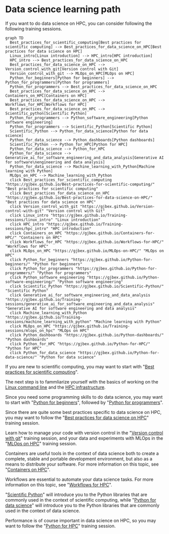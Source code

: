 # Data science learning path

If you want to do data science on HPC, you can consider following the following training sessions.


```mermaid
graph TD
  Best_practices_for_scientific_computing[Best practices for scientific computing] --> Best_practices_for_data_science_on_HPC[Best practices for data science on HPC]
  Linux_intro[Linux introduction] --> HPC_intro[HPC introduction]
  HPC_intro --> Best_practices_for_data_science_on_HPC
  Best_practices_for_data_science_on_HPC --> Version_control_with_git[Version control with Git]
  Version_control_with_git --> MLOps_on_HPC[MLOps on HPC]
  Python_for_beginners[Python for beginners] --> Python_for_programmers[Python for programmers]
  Python_for_programmers --> Best_practices_for_data_science_on_HPC
  Best_practices_for_data_science_on_HPC --> Containers_on_HPC[Containers on HPC]
  Best_practices_for_data_science_on_HPC --> Workflows_for_HPC[Workflows for HPC]
  Best_practices_for_data_science_on_HPC --> Scientific_python[Scientific Python]
  Python_for_programmers --> Python_software_engineering[Python software engineering]
  Python_for_programmers --> Scientific_Python[Scientific Python]
  Scientific_Python --> Python_for_data_science[Python for data science]
  Python_for_data_science --> Python_dashboards[Python dashboards]
  Scientific_Python --> Python_for_HPC[Python for HPC]
  Python_for_data_science --> Python_for_HPC
  Python_for_data_science --> Generative_ai_for_software_engineering_and_data_analysis[Generative AI for software\nengineering and data analysis]
  Python_for_data_science --> Machine_learning_with_Python[Machine learning with Python]
  MLOps_on_HPC --> Machine_learning_with_Python
  click Best_practices_for_scientific_computing "https://gjbex.github.io/Best-practices-for-scientific-computing/" "Best practices for scientific computing"
  click Best_practices_for_data_science_on_HPC "https://gjbex.github.io/Best-practices-for-data-science-on-HPC/" "Best practices for data science on HPC"
  click Version_control_with_git "https://gjbex.github.io/Version-control-with-git" "Version control with Git"
  click Linux_intro "https://gjbex.github.io/Training-sessions/linux_intro" "Linux introduction"
  click HPC_intro "https://gjbex.github.io/Training-sessions/hpc_intro" "HPC introduction"
  click Containers_on_HPC "https://gjbex.github.io/Containers-for-HPC/" "Containers on HPC"
  click Workflows_for_HPC "https://gjbex.github.io/Workflows-for-HPC/" "Workflows for HPC"
  click MLOps_on_HPC "https://gjbex.github.io/MLOps-on-HPC/" "MLOps on HPC"
  click Python_for_beginners "https://gjbex.github.io/Python-for-beginners/" "Python for beginners"
  click Python_for_programmers "https://gjbex.github.io/Python-for-programmers/" "Python for programmers"
  click Python_software_engineering "https://gjbex.github.io/Python-software-engineering/" "Python software engineering"
  click Scientific_Python "https://gjbex.github.io/Scientific-Python/" "Scientific Python"
  click Generative_ai_for_software_engineering_and_data_analysis "https://gjbex.github.io/Training-sessions/generative_ai_for_software_engineering_and_data_analysis" "Generative AI for software engineering and data analysis"
  click Machine_learning_with_Python "https://gjbex.github.io/Training-sessions/machine_learning_with_python" "Machine learning with Python"
  click MLOps_on_HPC "https://gjbex.github.io/Training-sessions/mlops_on_hpc" "MLOps on HPC"
  click Python_dashboards "https://gjbex.github.io/Python-dashboards/" "Python dashboards"
  click Python_for_HPC "https://gjbex.github.io/Python-for-HPC/" "Python for HPC"
  click Python_for_data_science "https://gjbex.github.io/Python-for-data-science/" "Python for data science"
```

If you are new to scientific computing, you may want to start with "[Best
practices for scientific
computing](best_practices_for_scientific_computing.md)".

The next step is to fammliarize yourself with the basics of working on the
[Linux command line](https://gjbex.github.io/Training-sessions/linux_intro) and
the [HPC infrastructure](https://gjbex.github.io/Training-sessions/hpc_intro).

Since you need some programming skills to do data science, you may want to
start with "[Python for beginners](https://gjbex.github.io/Python-for-beginners)",
followed by "[Python for programmers](https://gjbex.github.io/Python-for-programmers)".

Since there are quite  some best practices specific to data science on HPC,
you may want to follow the "[Best practices for data science on
HPC](https://gjbex.github.io/Best-practices-for-data-science-on-HPC)" training
session.

Learn how to manage your code with version control in the "[Version control with
git](https://gjbex.github.io/Version-control-with-git)" training session, and your
data and experiments with MLOps in the "[MLOps on HPC](https://gjbex.github.io/MLOps-on-HPC)"
training session.

Containers are useful tools in the context of data science both to create a
complete, stable and portable development environment, but also as a means to
distribute your software.  For more information on this topic, see
"[Containers on HPC](https://gjbex.github.io/Containers-for-HPC)".

Workflows are essential to automate your data science tasks.  For more
information on this topic, see "[Workflows for HPC](https://gjbex.github.io/Workflows-for-HPC)".

"[Scientific Python](https://gjbex.github.io/Scientific-Python)" will introduce you to the
Python libraries that are commonly used in the context of scientific computing, while
"[Python for data science](https://gjbex.github.io/Python-for-data-science)" will
introduce you to the Python libraries that are commonly used in the context of data science.

Performance is of course important in data science on HPC, so you may want to
follow the "[Python for HPC](https://gjbex.github.io/Python-for-HPC)" training session.
